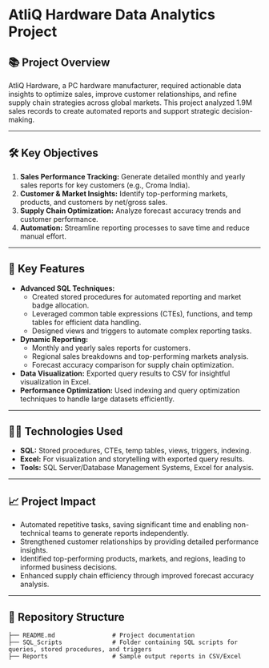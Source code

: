 # AtliQ Hardware Data Analytics Project

## 📚 **Project Overview**
AtliQ Hardware, a PC hardware manufacturer, required actionable data insights to optimize sales, improve customer relationships, and refine supply chain strategies across global markets. This project analyzed 1.9M sales records to create automated reports and support strategic decision-making.

---

## 🛠️ **Key Objectives**
1. **Sales Performance Tracking:** Generate detailed monthly and yearly sales reports for key customers (e.g., Croma India).
2. **Customer & Market Insights:** Identify top-performing markets, products, and customers by net/gross sales.
3. **Supply Chain Optimization:** Analyze forecast accuracy trends and customer performance.
4. **Automation:** Streamline reporting processes to save time and reduce manual effort.

---

## 🚀 **Key Features**
- **Advanced SQL Techniques:**
  - Created stored procedures for automated reporting and market badge allocation.
  - Leveraged common table expressions (CTEs), functions, and temp tables for efficient data handling.
  - Designed views and triggers to automate complex reporting tasks.
- **Dynamic Reporting:**
  - Monthly and yearly sales reports for customers.
  - Regional sales breakdowns and top-performing markets analysis.
  - Forecast accuracy comparison for supply chain optimization.
- **Data Visualization:** Exported query results to CSV for insightful visualization in Excel.
- **Performance Optimization:** Used indexing and query optimization techniques to handle large datasets efficiently.

---

## 🧑‍💻 **Technologies Used**
- **SQL:** Stored procedures, CTEs, temp tables, views, triggers, indexing.
- **Excel:** For visualization and storytelling with exported query results.
- **Tools:** SQL Server/Database Management Systems, Excel for analysis.

---

## 📈 **Project Impact**
- Automated repetitive tasks, saving significant time and enabling non-technical teams to generate reports independently.
- Strengthened customer relationships by providing detailed performance insights.
- Identified top-performing products, markets, and regions, leading to informed business decisions.
- Enhanced supply chain efficiency through improved forecast accuracy analysis.

---

## 📂 **Repository Structure**
```plaintext
├── README.md                # Project documentation
├── SQL_Scripts              # Folder containing SQL scripts for queries, stored procedures, and triggers
├── Reports                  # Sample output reports in CSV/Excel
